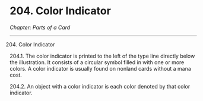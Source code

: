 # 204. Color Indicator

*Chapter: Parts of a Card*

---

204. Color Indicator



204.1. The color indicator is printed to the left of the type line directly below the illustration. It consists of a circular symbol filled in with one or more colors. A color indicator is usually found on nonland cards without a mana cost.



204.2. An object with a color indicator is each color denoted by that color indicator.


